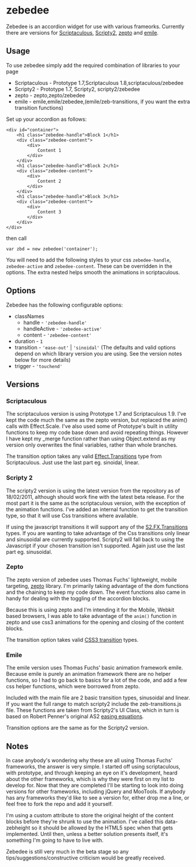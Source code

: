 zebedee
=========

Zebedee is an accordion widget for use with various frameorks.  Currently there are versions for [Scriptaculous](http://script.aculo.us), [Scripty2](http://scripty2.com), 
[zepto](http://zeptojs.com) and [emile](https://github.com/madrobby/emile).   

Usage
-----

To use zebedee simply add the required combination of libraries to your page

* Scriptaculous - Prototype 1.7,Scriptaculous 1.8,scriptaculous/zebedee
* Scripty2 - Prototype 1.7, Scripty2, scripty2/zebedee
* zepto - zepto,zepto/zebedee
* emile - emile,emile/zebedee,(emile/zeb-transitions, if you want the extra transition functions)

Set up your accordion as follows:

	<div id="container">
		<h1 class="zebedee-handle">Block 1</h1>
		<div class="zebedee-content">
			<div>
				Content 1
			</div>
		</div>
		<h1 class="zebedee-handle">Block 2</h1>
		<div class="zebedee-content">
			<div>
				Content 2
			</div>
		</div>
		<h1 class="zebedee-handle">Block 3</h1>
		<div class="zebedee-content">
			<div>
				Content 3
			</div>
		</div>
	</div>

then call

	var zbd = new zebedee('container');

You will need to add the following styles to your css `zebedee-handle`, `zebedee-active` and `zebedee-content`.  These can be overridden in 
the options.  The extra nested helps smooth the animations in scriptaculous.

Options
-------

Zebedee has the following configurable options:

* classNames
	+ handle \- `'zebedee-handle'`
	+ handleActive \- `'zebedee-active'`
	+ content \- `'zebedee-content'` 
* duration \- `1`
* transition \- `'ease-out'` | `'sinoidal'` (The defaults and valid options depend on which library version you are using.  See the version notes below for more details)
* trigger \- `'touchend'`

Versions
--------

### Scriptaculous ###
The scriptaculuos version is using Prototype 1.7 and Scriptaculous 1.9.  I've kept the code much the same as the zepto version, but replaced the anim() calls with Effect.Scale.
I've also used some of Prototype's built in utility functions to keep my code base down and avoid repeating things.  However I have kept my _merge function rather than using 
Object.extend as my version only overwrites the final variables, rather than whole branches.

The transition option takes any valid [Effect.Transitions](http://madrobby.github.com/scriptaculous/effect-transitions/) type from Scriptaculous.  Just use the last part eg. sinoidal, linear.

### Scripty 2 ###
The scripty2 version is using the latest version from the repository as of 18/02/2011, although should work fine with the latest beta release.  For the most part it is the same as the
scriptaculous version, with the exception of the animation functions.  I've added an internal function to get the transition type, so that it will use Css transitions where available. 

If using the javascript transitions it will support any of the [S2.FX.Transitions](http://scripty2.com/doc/scripty2%20fx/s2/fx/transitions.html) types.  If you are wanting to take advantage of the Css transitions only linear and sinusoidal are currently
supported.  Scripty2 will fall back to using the Javascript if your chosen transition isn't supported. Again just use the last part eg. sinusoidal.

### Zepto ###
The zepto version of zebedee uses Thomas Fuchs' lightweight, mobile targeting, [zepto](http://zeptojs.org) library.  I'm primarily taking 
advantage of the dom functions and the chaining to keep my code down.  The event functions also came in handy for dealing with the toggling 
of the accordion blocks.

Because this is using zepto and I'm intending it for the Mobile, Webkit based browsers, I was able to take advantage of the `anim()` function
in zepto and use css3 animations for the opening and closing of the content blocks.

The transition option takes valid [CSS3 transition](http://www.w3.org/TR/css3-transitions/#transition-timing-function) types.

### Emile ###
The emile version uses Thomas Fuchs' basic animation framework emile.  Because emile is purely an animation framework there are no helper functions, so I had to go back to basics
for a lot of the code, and add a few css helper functions, which were borrowed from zepto.

Included with the main file are 2 basic transition types, sinusoidal and linear.  If you want the full range to match scripty2 include the zeb-transitions.js file.  These functions 
are taken from Scripty2's UI Class, which in turn is based on Robert Penner's original AS2 [easing equations](http://www.robertpenner.com/easing/).

Transition options are the same as for the Scripty2 version.

Notes
-----

In case anybody's wondering why these are all using Thomas Fuchs' frameworks, the answer is very simple.  I started off using scriptaculous, with prototype, and through keeping an eye
on it's development, heard about the other frameworks, which is why they were first on my list to develop for.  Now that they are completed I'll be starting to look into doing versions
for other frameworks, including jQuery and MooTools.  If anybody has any frameworks they'd like to see a version for, either drop me a line, or feel free to fork the repo and add it yourself.

I'm using a custom attribute to store the original height of the content blocks before they're shrunk to use the animation. I've called this data-zebheight so it should be allowed by the HTML5 spec when that gets implemented.  Until then, unless 
a better solution presents itself, it's something I'm going to have to live with. 

Zebedee is still very much in the beta stage so any tips/suggestions/constructive criticism would be greatly received. 